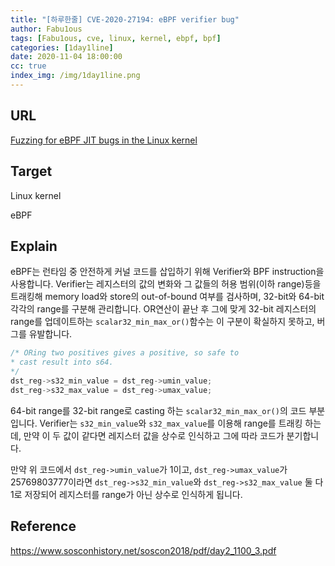 ```yaml
---
title: "[하루한줄] CVE-2020-27194: eBPF verifier bug"
author: Fabu1ous
tags: [Fabu1ous, cve, linux, kernel, ebpf, bpf]
categories: [1day1line]
date: 2020-11-04 18:00:00
cc: true
index_img: /img/1day1line.png
---
```




## URL

[Fuzzing for eBPF JIT bugs in the Linux kernel](https://scannell.me/fuzzing-for-ebpf-jit-bugs-in-the-linux-kernel/)



## Target

Linux kernel

eBPF



## Explain

eBPF는 런타임 중 안전하게 커널 코드를 삽입하기 위해 Verifier와 BPF instruction을 사용합니다. Verifier는 레지스터의 값의 변화와 그 값들의 허용 범위(이하 range)등을 트래킹해  memory load와 store의 out-of-bound 여부를 검사하며,  32-bit와 64-bit 각각의 range를 구분해 관리합니다. OR연산이 끝난 후 그에 맞게  32-bit 레지스터의 range를 업데이트하는 `scalar32_min_max_or()`함수는 이 구분이 확실하지 못하고, 버그를 유발합니다.

```c
/* ORing two positives gives a positive, so safe to
* cast result into s64.
*/
dst_reg->s32_min_value = dst_reg->umin_value;
dst_reg->s32_max_value = dst_reg->umax_value;
```

64-bit range를 32-bit range로 casting 하는 `scalar32_min_max_or()`의 코드 부분입니다. Verifier는 `s32_min_value`와 `s32_max_value`를 이용해 range를 트래킹 하는데, 만약 이 두 값이 같다면 레지스터 값을 상수로 인식하고 그에 따라 코드가 분기합니다. 

만약 위 코드에서 `dst_reg->umin_value`가 1이고, `dst_reg->umax_value`가 25769803777이라면 `dst_reg->s32_min_value`와 `dst_reg->s32_max_value` 둘 다 1로 저장되어 레지스터를 range가 아닌 상수로 인식하게 됩니다.



## Reference 

https://www.sosconhistory.net/soscon2018/pdf/day2_1100_3.pdf